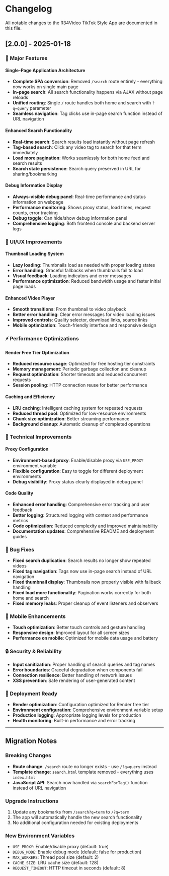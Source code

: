 # Changelog

All notable changes to the R34Video TikTok Style App are documented in this file.

## [2.0.0] - 2025-01-18

### 🚀 Major Features

#### Single-Page Application Architecture
- **Complete SPA conversion**: Removed `/search` route entirely - everything now works on single main page
- **In-page search**: All search functionality happens via AJAX without page reloads
- **Unified routing**: Single `/` route handles both home and search with `?q=query` parameter
- **Seamless navigation**: Tag clicks use in-page search function instead of URL navigation

#### Enhanced Search Functionality
- **Real-time search**: Search results load instantly without page refresh
- **Tag-based search**: Click any video tag to search for that term immediately
- **Load more pagination**: Works seamlessly for both home feed and search results
- **Search state persistence**: Search query preserved in URL for sharing/bookmarking

#### Debug Information Display
- **Always-visible debug panel**: Real-time performance and status information on webpage
- **Performance monitoring**: Shows proxy status, load times, request counts, error tracking
- **Debug toggle**: Can hide/show debug information panel
- **Comprehensive logging**: Both frontend console and backend server logs

### 🎨 UI/UX Improvements

#### Thumbnail Loading System
- **Lazy loading**: Thumbnails load as needed with proper loading states
- **Error handling**: Graceful fallbacks when thumbnails fail to load
- **Visual feedback**: Loading indicators and error messages
- **Performance optimization**: Reduced bandwidth usage and faster initial page loads

#### Enhanced Video Player
- **Smooth transitions**: From thumbnail to video playback
- **Better error handling**: Clear error messages for video loading issues
- **Improved controls**: Quality selector, download links, source links
- **Mobile optimization**: Touch-friendly interface and responsive design

### ⚡ Performance Optimizations

#### Render Free Tier Optimization
- **Reduced resource usage**: Optimized for free hosting tier constraints
- **Memory management**: Periodic garbage collection and cleanup
- **Request optimization**: Shorter timeouts and reduced concurrent requests
- **Session pooling**: HTTP connection reuse for better performance

#### Caching and Efficiency
- **LRU caching**: Intelligent caching system for repeated requests
- **Reduced thread pool**: Optimized for low-resource environments
- **Chunk size optimization**: Better streaming performance
- **Background cleanup**: Automatic cleanup of completed operations

### 🔧 Technical Improvements

#### Proxy Configuration
- **Environment-based proxy**: Enable/disable proxy via `USE_PROXY` environment variable
- **Flexible configuration**: Easy to toggle for different deployment environments
- **Debug visibility**: Proxy status clearly displayed in debug panel

#### Code Quality
- **Enhanced error handling**: Comprehensive error tracking and user feedback
- **Better logging**: Structured logging with context and performance metrics
- **Code optimization**: Reduced complexity and improved maintainability
- **Documentation updates**: Comprehensive README and deployment guides

### 🐛 Bug Fixes
- **Fixed search duplication**: Search results no longer show repeated videos
- **Fixed tag navigation**: Tags now use in-page search instead of URL navigation  
- **Fixed thumbnail display**: Thumbnails now properly visible with fallback handling
- **Fixed load more functionality**: Pagination works correctly for both home and search
- **Fixed memory leaks**: Proper cleanup of event listeners and observers

### 📱 Mobile Enhancements
- **Touch optimization**: Better touch controls and gesture handling
- **Responsive design**: Improved layout for all screen sizes
- **Performance on mobile**: Optimized for mobile data usage and battery

### 🔒 Security & Reliability
- **Input sanitization**: Proper handling of search queries and tag names
- **Error boundaries**: Graceful degradation when components fail
- **Connection resilience**: Better handling of network issues
- **XSS prevention**: Safe rendering of user-generated content

### 🚀 Deployment Ready
- **Render optimization**: Configuration optimized for Render free tier
- **Environment configuration**: Comprehensive environment variable setup
- **Production logging**: Appropriate logging levels for production
- **Health monitoring**: Built-in performance and error tracking

---

## Migration Notes

### Breaking Changes
- **Route change**: `/search` route no longer exists - use `/?q=query` instead
- **Template change**: `search.html` template removed - everything uses `index.html`
- **JavaScript API**: Search now handled via `searchForTag()` function instead of URL navigation

### Upgrade Instructions
1. Update any bookmarks from `/search?q=term` to `/?q=term`
2. The app will automatically handle the new search functionality
3. No additional configuration needed for existing deployments

### New Environment Variables
- `USE_PROXY`: Enable/disable proxy (default: true)
- `DEBUG_MODE`: Enable debug mode (default: false for production)
- `MAX_WORKERS`: Thread pool size (default: 2)
- `CACHE_SIZE`: LRU cache size (default: 128)
- `REQUEST_TIMEOUT`: HTTP timeout in seconds (default: 8)